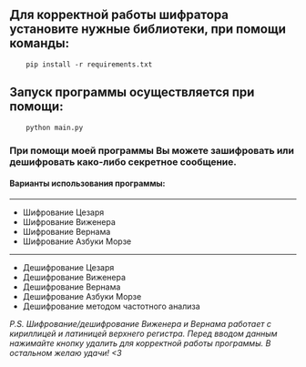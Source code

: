 ## Для корректной работы шифратора установите нужные библиотеки, при помощи команды:
```commandline
    pip install -r requirements.txt
```

## Запуск программы осуществляется при помощи:
```commandline
    python main.py
```

### При помощи моей программы Вы можете зашифровать или дешифровать како-либо секретное сообщение.
#### Варианты использования программы:

---
* Шифрование Цезаря
* Шифрование Виженера
* Шифрование Вернама
* Шифрование Азбуки Морзе
---
* Дешифрование Цезаря
* Дешифрование Виженера
* Дешифрование Вернама
* Дешифрование Азбуки Морзе
* Дешифрование методом частотного анализа

*P.S. Шифрование/дешифрование Виженера и Вернама работает с кириллицей и латиницей верхнего регистра. Перед вводом данным нажимайте кнопку удалить для корректной работы программы. В остальном желаю удачи! <3* 